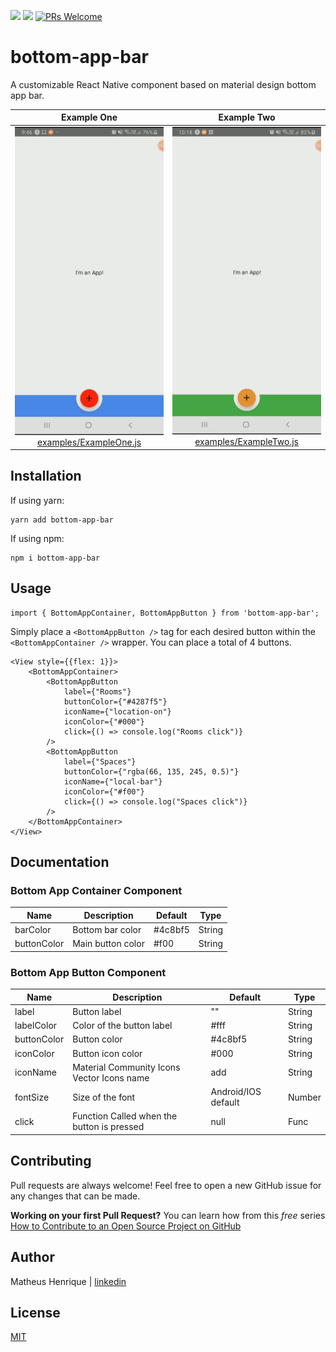 ![](https://img.shields.io/npm/v/react-native-progress-steps.svg?style=flat)
![](https://img.shields.io/npm/dt/bottom-app-bar.svg)
[![PRs Welcome](https://img.shields.io/badge/PRs-welcome-brightgreen.svg?style=flat-square)](http://makeapullrequest.com)

# bottom-app-bar

A customizable React Native component based on material design bottom app bar.

Example One             |  Example Two
:-------------------------:|:-------------------------:
![](assets/bottom-app-bar_1.gif) [examples/ExampleOne.js](examples/ExampleOne.js)| ![](assets/bottom-app-bar_2.gif) [examples/ExampleTwo.js](examples/ExampleTwo.js)

## Installation

If using yarn:

```
yarn add bottom-app-bar
```

If using npm:

```
npm i bottom-app-bar
```

## Usage

```
import { BottomAppContainer, BottomAppButton } from 'bottom-app-bar';
```

Simply place a `<BottomAppButton />` tag for each desired button within the `<BottomAppContainer />` wrapper. You can place a total of 4 buttons.

```
<View style={{flex: 1}}>
    <BottomAppContainer>
        <BottomAppButton 
            label={"Rooms"} 
            buttonColor={"#4287f5"} 
            iconName={"location-on"} 
            iconColor={"#000"} 
            click={() => console.log("Rooms click")}
        />
        <BottomAppButton 
            label={"Spaces"} 
            buttonColor={"rgba(66, 135, 245, 0.5)"}
            iconName={"local-bar"} 
            iconColor={"#f00"} 
            click={() => console.log("Spaces click")}
        />
    </BottomAppContainer>
</View>
```

## Documentation

### Bottom App Container Component
| Name                      | Description                              | Default     | Type   |
|---------------------------|------------------------------------------|-------------|--------|
| barColor | Bottom bar color | #4c8bf5 | String |
| buttonColor | Main button color | #f00 | String |

### Bottom App Button Component
| Name                      | Description                              | Default     | Type   |
|---------------------------|------------------------------------------|-------------|--------|
| label | Button label | "" | String |
| labelColor | Color of the button label | #fff | String
| buttonColor | Button color | #4c8bf5 | String |
| iconColor | Button icon color | #000 | String |
| iconName | Material Community Icons Vector Icons name | add | String |
| fontSize | Size of the font | Android/IOS default | Number |
| click | Function Called when the button is pressed | null | Func |

## Contributing
Pull requests are always welcome! Feel free to open a new GitHub issue for any changes that can be made.

**Working on your first Pull Request?** You can learn how from this *free* series [How to Contribute to an Open Source Project on GitHub](https://egghead.io/series/how-to-contribute-to-an-open-source-project-on-github)

## Author
Matheus Henrique | [linkedin](https://www.linkedin.com/in/matheus-henrique-176683151/)

## License
[MIT](./LICENSE)
